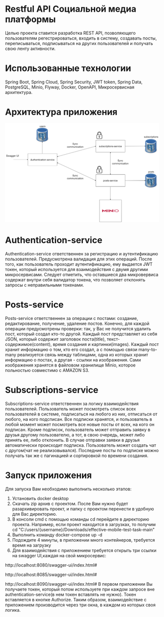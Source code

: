 # Restful API Социальной медиа платформы
Целью проекта ставится разработка REST API, позволяющего пользователям регестрироваться, входить в систему, создавать посты, переписываться,
подписываться на других пользователей и получать свою ленту активности.

# Использованные технологии
Spring Boot, Spring Cloud, Spring Security, JWT token, Spring Data, PostgreSQL, Minio, 
Flyway, Docker, OpenAPI, Микросервисная архитектура.
# Архитектура приложения
![Arc_diagram](docs/effective-mobile.png)

# Authentication-service
Authentication-service ответственнен за регистрацию и аутентификацию пользователей.
Предусмотрена валидация для этих операций. После того, как пользователь проходит аутентификацию, ему выдается JWT токен, который используется для взаимодействия с двумя другими
микросервисами. Следует отметить, что оставшиеся два микровервиса содержат внутри себя 
валидатор токена, что позволяет отклонять запросы с неправильными токенами.

# Posts-service
Posts-service ответственнен за операции с постами: создание, редактирование, получение, удаление
постов. Конечно, для каждой операции предусмотрены проверки: так, у Вас не получится удалить
пост, который создал кто-то другой. Каждый пост представляет из себя JSON, который содержит
заголовок поста(title), текст-содержимое(content), время создания и картинки(images). Каждый пост хранит информацию
о том, кто его создал, а с помощью связи many-to-many реализуется связь между таблицами, одна из которых
хранит информацию о постах, а другая - ссылки на изображения. Сами изображения хранятся в файловом
хранилище Minio, которое польностью совместимо с AMAZON S3.

# Subscriptions-service
Subscriptions-service ответственнен за логику взаимодействия пользователей.
Пользователь может посмотреть список всех пользователей в системе, подписаться 
на любого из них, отписаться от любого, на кого подсписан. Все подписки хранятся,
и пользователь в любой момент может посмотреть все новые посты от всех, на 
кого он подписан. Кроме подписок, пользователь может отправить заявку в друзья
другому пользователю, а тот, в свою очередь, может либо принять ее, либо отклонить.
В случае отправки заявки в друзья автоматически происходит подписка. Пользователь может
создать чат с другом(чат не реализовывался). Последние посты по подписке можно получать так же
с пагинацией и сортировкой по времени создания. 

# Запуск приложения
Для запуска Вам необходимо выполнить несколько этапов:
1. Установить docker desktop
2. Скачать zip архив с проектом. После Вам нужно будет разархивировать проект, и папку с проектом 
перенести в удобную для Вас директорию.
3. В консоли cmd с помощью команды cd перейдите в директорию проекта. Например,
если проект находится в загрузках, то получим cd "C:/users/{username}/Downloads/effective-mobile-test-task-main"
4. Выполнить команду docker-compose up -d
5. Подождите 4 минуты, в приложении много контейнеров, требуется время на загрузку
6. Для взаимодействия с приложением требуется открыть три ссылки на swagger UI,каждая на свой микросервис:

http://localhost:8080/swagger-ui/index.html#

http://localhost:8085/swagger-ui/index.html#

http://localhost:8090/swagger-ui/index.html#
В первом приложении Вы получаете токен, который потом используете при каждом запросе вне authentication-service(в нем токен вставлять не нужно).
Токен вставляется в кнопке Authorize. Таким образом, взаимодействие с приложением производится через три окна, в каждом из которых своя логика.
